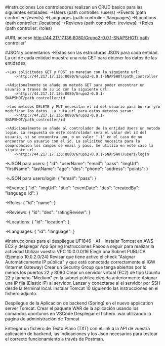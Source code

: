 #Instrucciones
Los controladores realizan un CRUD basico para las siguientes entidades:
->Users (path controller: /users)
->Events (path controller: /events)
->Languages (path controller: /languages)
->Locations (path controller: /locations)
->Reviews (path controller: /reviews)
->Roles (path controller: /roles)

#URL acceso
http://44.217.17.136:8080/Grupo2-0.0.1-SNAPSHOT/'path controller'

#JSON y comentarios
->Estas son las estructuras JSON para cada entidad. La url de cada entidad muestra una ruta GET para obtener los datos de las entidades.

    ->Las solicitudes GET y POST se manejan con la siguiente url:
        ->http://44.217.17.136:8080/Grupo2-0.0.1-SNAPSHOT/path_controller

    ->Adicionalmente se añade un metodo GET para poder encontrar un usuario a traves de su id con la siguiente url:
        ->http://44.217.17.136:8080/Grupo2-0.0.1-SNAPSHOT/path_controller/id

    ->Los metodos DELETE y PUT necesitan el id del usuario para borrar y/o modificar los datos. La ruta url para estos metodos seran:
        ->http://44.217.17.136:8080/Grupo2-0.0.1-SNAPSHOT/path_controller/id

    ->Adicionalmente se añade al controlador de la entidad Users un metodo login. La respuesta de este controlador sera el valor del id del usuario, si se encuentra uno, o un valor "-1" en el caso de no encontrar un usuario con el id. La solicitud necesita para la comprobacion los campos de email y pass. Se utiliza en este caso la siguiente url:
        ->http://44.217.17.136:8080/Grupo2-0.0.1-SNAPSHOT/users/login

->JSON para users:
{
"id":
"userName":
"email":
"pass":
"imgUrl":
"firstName":
"lastName":
"age":
"des":
"phone":
"address":
"points":
}

->JSON para users/login:
{
"email":
"pass":
}

->Events:
{
"id":
"imgUrl":
"title":
"eventDate":
"des":
"createdBy":
"language_id":
}

->Roles:
{
"id":
"name":
}

->Reviews:
{
"id":
"des":
"ratingReview":
}

->Locations:
{
"id":
"location":
}

->Languages:
{
"id":
"language":
}

#Instrucciones para el despliegue
UF1846 - A1 - Instalar Tomcat en AWS - EC2 y desplegar App Spring
Instrucciones
Pasos a seguir para realizar la actividad
Utilizar vuestra VPC 10.0.0.0/16
Elegir una Subnet PUBLICA (Ejemplo 10.0.2.0/24)
Revisar que tiene activo el check "Asignar Automáticamente IP pública" y que está conectada correctamente al IGW (Internet Gateway)
Crear un Security Group que tenga abiertos por lo menos los puertos 22 y 8080
Crear un servidor virtual (EC2) de tipo Ubuntu 22 y tamaño "Medium" en la subnet pública elegida anteriormente
Asignar una IP fija (Elastic IP) al servidor.
Lanzar y conectarse al el servidor por SSH desde la terminal local.
Instalar Tomcat 10 siguiendo las instrucciones en el fichero adjunto.

Despliegue de la Aplicación de backend (Spring) en el nuevo application server Tomcat.
Crear el paquete WAR de la aplicación usando los comandos oportunos en VSCode
Desplegar el fichero .war utilizando la página de administración de Tomcat

Entregar un fichero de Texto Plano (TXT) con el link a la API de vuestra aplicación de backend, las indicaciones y los Json necesarios para testear el correcto funcionamiento a través de Postman.
